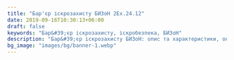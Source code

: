 ```yaml
---
title: "Бар'єр іскрозахисту БИЗоН 2Ex.24.12"
date: 2019-09-16T10:30:13+06:00
draft: false
keywords: "Бар&#39;єр іскрозахисту, іскробезпека, БИЗоН"
description: "Бар&#39;єр іскрозахисту БИЗоН: опис та характеристики, онлайн-замовлення"
bg_image: "images/bg/banner-1.webp"
---
```


